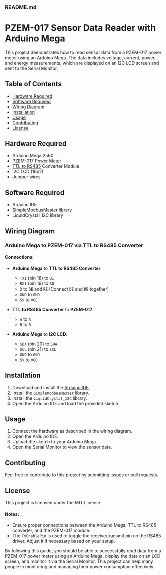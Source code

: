 ### README.md

# PZEM-017 Sensor Data Reader with Arduino Mega

This project demonstrates how to read sensor data from a PZEM-017 power meter using an Arduino Mega. The data includes voltage, current, power, and energy measurements, which are displayed on an I2C LCD screen and sent to the Serial Monitor.

## Table of Contents

- [Hardware Required](#hardware-required)
- [Software Required](#software-required)
- [Wiring Diagram](#wiring-diagram)
- [Installation](#installation)
- [Usage](#usage)
- [Contributing](#contributing)
- [License](#license)

## Hardware Required

- Arduino Mega 2560
- PZEM-017 Power Meter
- [TTL to RS485](https://www.tokopedia.com/akhishop/ttl-to-rs485-converter-module-automatic-flow-direction) Converter Module
- I2C LCD (16x2)
- Jumper wires

## Software Required

- Arduino IDE
- SimpleModbusMaster library
- LiquidCrystal_I2C library

## Wiring Diagram

### Arduino Mega to PZEM-017 via TTL to RS485 Converter

#### Connections:

- **Arduino Mega** to **TTL to RS485 Converter**:

  - `TX1` (pin 18) to `DI`
  - `RX1` (pin 19) to `RO`
  - `2` to `DE` and `RE` (Connect `DE` and `RE` together)
  - `GND` to `GND`
  - `5V` to `VCC`

- **TTL to RS485 Converter** to **PZEM-017**:

  - `A` to `A`
  - `B` to `B`

- **Arduino Mega** to **I2C LCD**:
  - `SDA` (pin 20) to `SDA`
  - `SCL` (pin 21) to `SCL`
  - `GND` to `GND`
  - `5V` to `VCC`

## Installation

1. Download and install the [Arduino IDE](https://www.arduino.cc/en/software).
2. Install the `SimpleModbusMaster` library.
3. Install the `LiquidCrystal_I2C` library.
4. Open the Arduino IDE and load the provided sketch.

## Usage

1. Connect the hardware as described in the wiring diagram.
2. Open the Arduino IDE.
3. Upload the sketch to your Arduino Mega.
4. Open the Serial Monitor to view the sensor data.

## Contributing

Feel free to contribute to this project by submitting issues or pull requests.

## License

This project is licensed under the MIT License.

#### Notes:

- Ensure proper connections between the Arduino Mega, TTL to RS485 converter, and the PZEM-017 module.
- The `TxEnablePin` is used to toggle the receive/transmit pin on the RS485 driver. Adjust it if necessary based on your setup.

By following this guide, you should be able to successfully read data from a PZEM-017 power meter using an Arduino Mega, display the data on an LCD screen, and monitor it via the Serial Monitor. This project can help many people in monitoring and managing their power consumption effectively.
